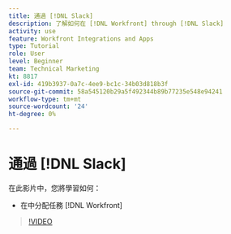 ```yaml
---
title: 通過 [!DNL Slack]
description: 了解如何在 [!DNL Workfront] through [!DNL Slack]
activity: use
feature: Workfront Integrations and Apps
type: Tutorial
role: User
level: Beginner
team: Technical Marketing
kt: 8817
exl-id: 419b3937-0a7c-4ee9-bc1c-34b03d818b3f
source-git-commit: 58a545120b29a5f492344b89b77235e548e94241
workflow-type: tm+mt
source-wordcount: '24'
ht-degree: 0%

---
```


# 通過 [!DNL Slack]

在此影片中，您將學習如何：

* 在中分配任務 [!DNL Workfront]

>[!VIDEO](https://video.tv.adobe.com/v/335117/?quality=12)
